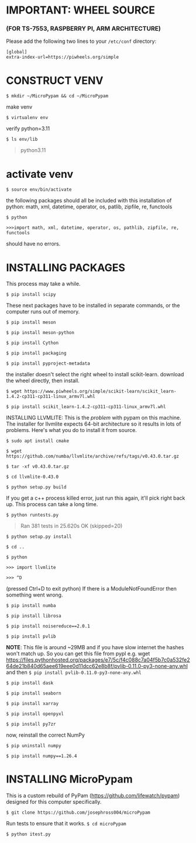 # IMPORTANT: WHEEL SOURCE 
### (FOR TS-7553, RASPBERRY PI, ARM ARCHITECTURE)
Please add the following two lines to your `/etc/conf` directory:

```
[global]
extra-index-url=https://piwheels.org/simple
```

# CONSTRUCT VENV
`$ mkdir ~/MicroPypam && cd ~/MicroPypam`

make venv

`$ virtualenv env`

verify python=3.11

`$ ls env/lib`
> python3.11

# activate venv
`$ source env/bin/activate`

the following packages should all be included with this installation of python:
math, xml, datetime, operator, os, patlib, zipfile, re, functools

`$ python`

`>>>import math, xml, datetime, operator, os, pathlib, zipfile, re, functools`

should have no errors.

#  INSTALLING PACKAGES

This process may take a while.

`$ pip install scipy`

These next packages have to be installed in separate commands, or the computer runs out of memory.

`$ pip install meson`

`$ pip install meson-python`

`$ pip install Cython`

`$ pip install packaging`

`$ pip install pyproject-metadata`

the installer doesn't select the right wheel to install scikit-learn. download the wheel directly, then install. 

`$ wget https://www.piwheels.org/simple/scikit-learn/scikit_learn-1.4.2-cp311-cp311-linux_armv7l.whl`

`$ pip install scikit_learn-1.4.2-cp311-cp311-linux_armv7l.whl`

INSTALLING LLVMLITE: This is the *problem* with pypam on this machine. The installer for llvmlite expects 64-bit architecture so it results in lots of problems. Here's what you do to install it from source.

`$ sudo apt install cmake`

`$ wget https://github.com/numba/llvmlite/archive/refs/tags/v0.43.0.tar.gz`

`$ tar -xf v0.43.0.tar.gz`

`$ cd llvmlite-0.43.0`

`$ python setup.py build`

If you get a c++ process killed error, just run this again, it'll pick right back up. This process can take a long time.

`$ python runtests.py`

>Ran 381 tests in 25.620s
>OK (skipped=20)

`$ python setup.py install`

`$ cd ..`

`$ python`

`>>> import llvmlite`

`>>> ^D `

(pressed Ctrl+D to exit python)
If there is a ModuleNotFoundError then something went wrong.

`$ pip install numba`

`$ pip install librosa`

`$ pip install noisereduce==2.0.1`

`$ pip install pvlib`
 
__NOTE__: This file is around ~29MB and if you have slow internet the hashes
won't match up. So you can get this file from pypl e.g. 
wget https://files.pythonhosted.org/packages/e7/5c/f4c088c7a04f5b7c0a532fe264de21b840d65aee619eee0d11dcc62e8b8f/pvlib-0.11.0-py3-none-any.whl 
and then `$ pip install pvlib-0.11.0-py3-none-any.whl`

`$ pip install dask`

`$ pip install seaborn`

`$ pip install xarray`

`$ pip install openpyxl`

`$ pip install py7zr`

now, reinstall the correct NumPy

`$ pip uninstall numpy`

`$ pip install numpy==1.26.4`

# INSTALLING MicroPypam

This is a custom rebuild of PyPam (https://github.com/lifewatch/pypam) designed for this computer specifically.

`$ git clone https://github.com/josephross004/microPypam`

Run tests to ensure that it works.
`$ cd microPypam`

`$ python itest.py`
